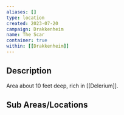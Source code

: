 ```yaml
---
aliases: []
type: location
created: 2023-07-20
campaign: Drakkenheim
name: The Scar
container: true
within: [[Drakkenheim]]
---
```


## Description

Area about 10 feet deep, rich in [[Delerium]].

## Sub Areas/Locations

<!-- QueryToSerialize: LIST FROM "TTRPG/Drakkenheim/Locations" WHERE within = "The Scar" -->
